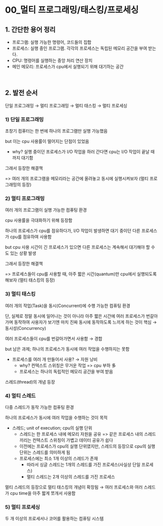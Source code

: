 # 00_멀티 프로그래밍/태스킹/프로세싱

## 1. 간단한 용어 정리

- 프로그램: 실행 가능한 명령어, 코드들의 집합
- 프로세스: 실행 중인 프로그램. 각각의 프로세스는 독립된 메모리 공간을 부여 받는다.
- CPU: 명령어를 실행하는 중앙 처리 연산 장치
- 메인 메모리: 프로세스가 cpu에서 실행되기 위해 대기하는 공간

<br>

## 2. 발전 순서

단일 프로그래밍 → 멀티 프로그래밍 → 멀티 태스킹 → 멀티 프로세싱

### 1) 단일 프로그래밍

초창기 컴퓨터는 한 번에 하나의 프로그램만 실행 가능했음

but 이는 cpu 사용률이 떨어지는 단점이 있었음

- why? 실행 중이던 프로세스가 I/O 작업을 하러 간다면 cpu는 I/O 작업이 끝날 때까지 대기함

그래서 등장한 해결책

=> 여러 개의 프로그램을 메모리라는 공간에 올려놓고 동시에 실행시켜보자 (멀티 프로그래밍의 등장)

### 2) 멀티 프로그래밍

여러 개의 프로그램이 실행 가능한 컴퓨팅 환경

cpu 사용률을 극대화하기 위해 등장함

하나의 프로세스가 cpu를 점유하다가, I/O 작업이 발생하면 대기 중이던 다른 프로세스가 cpu를 점유하여 사용함

but cpu 사용 시간이 긴 프로세스가 있으면 다른 프로세스는 계속해서 대기해야 할 수도 있는 상황 발생

그래서 등장한 해결책

=> 프로세스들이 cpu를 사용할 때, 아주 짧은 시간(quantum)만 cpu에서 실행되도록 해보자 (멀티 태스킹의 등장)

### 3) 멀티 태스킹

여러 개의 작업(Task)을 동시(Concurrent)에 수행 가능한 컴퓨팅 환경

단, 실제로 정말 동시에 일어나는 것이 아니라 아주 짧은 시간에 여러 프로세스가 번갈아가며 동작하여 사용자가 보기엔 마치 진짜 동시에 동작하도록 느끼게 하는 것이 핵심 → 동시성(Concurrency)

여러 프로세스들이 cpu를 번갈아가면서 사용함 → 경합

but 남은 과제; 하나의 프로세스가 동시에 여러 작업을 수행하지는 못함

- 프로세스를 여러 개 만들어서 사용? → 자원 낭비
  - why? 컨텍스트 스위칭은 무거운 작업 => cpu 부하 多
  - 프로세스는 하나의 독립적인 메모리 공간을 부여 받음

스레드(thread)의 개념 등장

### 4) 멀티 스레드

다중 스레드가 동작 가능한 컴퓨팅 환경

하나의 프로세스가 동시에 여러 작업을 수행하는 것이 목적

- 스레드; unit of execution; cpu의 실행 단위
  - 스레드는 한 프로세스 내에 메모리 자원을 공유 => 같은 프로세스 내의 스레드끼리는 컨텍스트 스위칭이 가볍고 데이터 공유가 쉽다
  - 이전에는 프로세스가 cpu의 실행 단위였지만, 스레드의 등장으로 cpu의 실행 단위는 스레드를 의미하게 됨
  - 프로세스에는 최소 1개 이상의 스레드가 존재
    - 따라서 싱글 스레드는 1개의 스레드를 가진 프로세스(사실상 단일 프로세스)
    - 멀티 스레드는 2개 이상의 스레드를 가진 프로세스

멀티 스레드의 등장으로 멀티 태스킹의 개념이 확장됨 → 여러 프로세스와 여러 스레드가 cpu time을 아주 짧게 쪼개서 사용함

### 5) 멀티 프로세싱

두 개 이상의 프로세서나 코어를 활용하는 컴퓨팅 시스템

